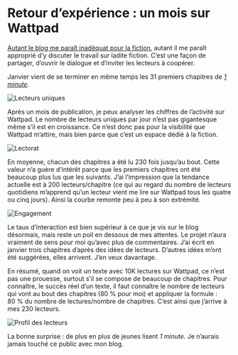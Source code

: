 # Retour d’expérience : un mois sur Wattpad

[Autant le blog me paraît inadéquat pour la fiction](https://tcrouzet.com/2015/02/01/le-blog-nest-pas-un-espace-litteraire/), autant il me paraît approprié d’y discuter le travail sur ladite fiction. C’est une façon de partager, d’ouvrir le dialogue et d’inviter les lecteurs à coopérer.<span id="more-39243"></span>

Janvier vient de se terminer en même temps les 31 premiers chapitres de [*1 minute*](https://tcrouzet.com/une-minute/).

![Lecteurs uniques](https://tcrouzet.com/images_tc/2015/02/wattpad-01-1.png)

Après un mois de publication, je peux analyser les chiffres de l’activité sur Wattpad. Le nombre de lecteurs uniques par jour n’est pas gigantesque même s’il est en croissance. Ce n’est donc pas pour la visibilité que Wattpad m’attire, mais bien parce que c’est un espace dédié à la fiction.

![Lectorat](https://tcrouzet.com/images_tc/2015/02/wattpad-01-9.png)

En moyenne, chacun des chapitres a été lu 230 fois jusqu’au bout. Cette valeur n’a guère d’intérêt parce que les premiers chapitres ont été beaucoup plus lus que les suivants. J’ai l’impression que la tendance actuelle est à 200 lecteurs/chapitre (ce qui au regard du nombre de lecteurs quotidiens m’apprend qu’un lecteur vient me lire sur Wattpad tous les quatre ou cinq jours). Ainsi la courbe remonte peu à peu à son extrémité.

![Engagement](https://tcrouzet.com/images_tc/2015/02/wattpad-01-8.png)

Le taux d’interaction est bien supérieur à ce que je vis sur le blog désormais, mais reste un poil en dessous de mes attentes. Le projet n’aura vraiment de sens pour moi qu’avec plus de commentaires. J’ai écrit en janvier trois chapitres d’après des idées de lecteurs. D’autres idées m’ont été suggérées, elles arrivent. J’en veux davantage.

En résumé, quand on voit un texte avec 10K lectures sur Wattpad, ce n’est pas une prouesse, surtout s’il se compose de beaucoup de chapitres. Pour connaître, le succès réel d’un texte, il faut connaître le nombre de lecteurs qui vont au bout des chapitres (80 % pour moi) et appliquer la formule : 80 % du nombre de lectures/nombre de chapitres. C’est ainsi que j’arrive à mes 230 lecteurs.

![Profil des lecteurs](https://tcrouzet.com/images_tc/2015/02/wattpad-01-5.png)

La bonne surprise : de plus en plus de jeunes lisent *1 minute*. Je n’aurais jamais touché ce public avec mon blog.